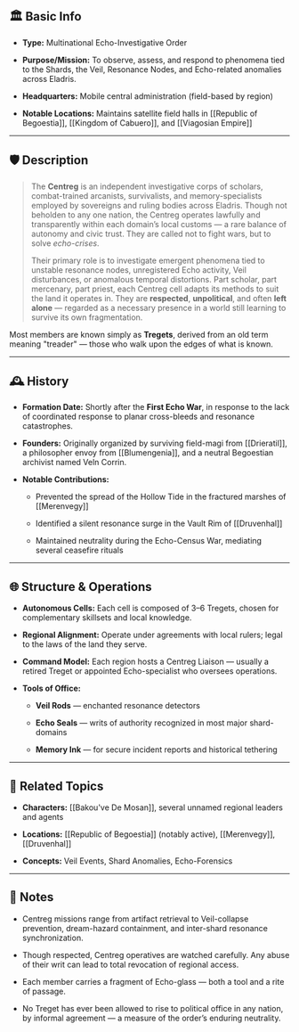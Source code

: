 ## 🏛️ Basic Info

- **Type:** Multinational Echo-Investigative Order
    
- **Purpose/Mission:** To observe, assess, and respond to phenomena tied to the Shards, the Veil, Resonance Nodes, and Echo-related anomalies across Eladris.
    
- **Headquarters:** Mobile central administration (field-based by region)
    
- **Notable Locations:** Maintains satellite field halls in [[Republic of Begoestia]], [[Kingdom of Cabuero]], and [[Viagosian Empire]]
    

---

## 🛡️ Description

> The **Centreg** is an independent investigative corps of scholars, combat-trained arcanists, survivalists, and memory-specialists employed by sovereigns and ruling bodies across Eladris. Though not beholden to any one nation, the Centreg operates lawfully and transparently within each domain’s local customs — a rare balance of autonomy and civic trust. They are called not to fight wars, but to solve _echo-crises_.
> 
> Their primary role is to investigate emergent phenomena tied to unstable resonance nodes, unregistered Echo activity, Veil disturbances, or anomalous temporal distortions. Part scholar, part mercenary, part priest, each Centreg cell adapts its methods to suit the land it operates in. They are **respected**, **unpolitical**, and often **left alone** — regarded as a necessary presence in a world still learning to survive its own fragmentation.

Most members are known simply as **Tregets**, derived from an old term meaning "treader" — those who walk upon the edges of what is known.

---

## 🕰️ History

- **Formation Date:** Shortly after the **First Echo War**, in response to the lack of coordinated response to planar cross-bleeds and resonance catastrophes.
    
- **Founders:** Originally organized by surviving field-magi from [[Drieratil]], a philosopher envoy from [[Blumengenia]], and a neutral Begoestian archivist named Veln Corrin.
    
- **Notable Contributions:**
    
    - Prevented the spread of the Hollow Tide in the fractured marshes of [[Merenvegy]]
        
    - Identified a silent resonance surge in the Vault Rim of [[Druvenhal]]
        
    - Maintained neutrality during the Echo-Census War, mediating several ceasefire rituals
        

---

## 🌐 Structure & Operations

- **Autonomous Cells:** Each cell is composed of 3–6 Tregets, chosen for complementary skillsets and local knowledge.
    
- **Regional Alignment:** Operate under agreements with local rulers; legal to the laws of the land they serve.
    
- **Command Model:** Each region hosts a Centreg Liaison — usually a retired Treget or appointed Echo-specialist who oversees operations.
    
- **Tools of Office:**
    
    - **Veil Rods** — enchanted resonance detectors
        
    - **Echo Seals** — writs of authority recognized in most major shard-domains
        
    - **Memory Ink** — for secure incident reports and historical tethering
        

---

## 🔗 Related Topics

- **Characters:** [[Bakou've De Mosan]], several unnamed regional leaders and agents
    
- **Locations:** [[Republic of Begoestia]] (notably active), [[Merenvegy]], [[Druvenhal]]
    
- **Concepts:** Veil Events, Shard Anomalies, Echo-Forensics
    

---

## 📝 Notes

- Centreg missions range from artifact retrieval to Veil-collapse prevention, dream-hazard containment, and inter-shard resonance synchronization.
    
- Though respected, Centreg operatives are watched carefully. Any abuse of their writ can lead to total revocation of regional access.
    
- Each member carries a fragment of Echo-glass — both a tool and a rite of passage.
    
- No Treget has ever been allowed to rise to political office in any nation, by informal agreement — a measure of the order’s enduring neutrality.